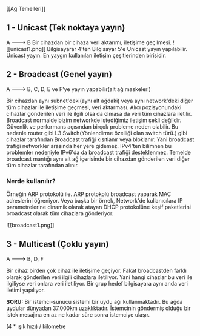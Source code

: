  [[Ağ Temelleri]]
## 1 - Unicast (Tek noktaya yayın)
A ---> B 
Bir cihazdan bir cihaza veri aktarımı, iletişime geçilmesi.
![[unicast1.png]]
Bilgisayarar 4'ten Bilgisayar 5'e Unicast yayın yapılabilir. Unicast yayın. En yaygın kullanılan iletişim çeşitlerinden birisidir. 

## 2 - Broadcast (Genel yayın)
A ---> B, C, D, E ve F'ye yayın yapabilir(alt ağ maskeleri)

Bir cihazdan aynı subnet'deki(aynı alt ağdaki) veya aynı network'deki diğer tüm cihazlar ile iletişime geçmesi, veri aktarması. Alıcı pozisyonundaki cihazlar gönderilen veri ile ilgili olsa da olmasa da veri tüm cihazlara iletilir. Broadcast normalde bizim networkde istediğimiz iletişim şekli değildir. Güvenlik ve performans açısından birçok probleme neden olabilir. Bu nedenle router gibi L3 Switch(Yönlendirme özelliği olan switch türü.) gibi cihazlar tarafından Broadcast trafiği kısıtlanır veya bloklanır. Yani broadcast trafiği networkler arasında her yere gidemez. IPv4'ten bilimnen bu problemler nedeniyle IPv6'da da broadcast trafiği desteklenmez. Temelde broadcast mantığı aynı alt ağ içerisinde bir cihazdan gönderilen veri diğer tüm cihazlar tarafından alınır. 

### Nerde kullanılır?
Örneğin ARP protokolü ile. ARP protokolü broadcast yaparak MAC adreslerini öğreniyor. Veya başka bir örnek, Network'de kullanıcılara IP parametrelerine dinamik olarak atayan DHCP protokolüne keşif paketlerini broadcast olarak tüm cihazlara gönderiyor. 

![[broadcast1.png]]
## 3 - Multicast (Çoklu yayın)
A ---> B, D, F 

Bir cihaz birden çok cihaz ile iletişime geçiyor. Fakat broadcastden farklı olarak gönderilen veri ilgili cihazlara iletiliyor. Yani hangi cihazlar bu veri ile ilgiliyse veri onlara veri iletiliyor. Bir grup hedef bilgisayara aynı anda veri iletimi yapılıyor.  


**SORU:** Bir istemci-sunucu sistemi bir uydu ağı kullanmaktadır. Bu ağda uydular dünyadan 37.000km uzaklıktadır. İstemcinin göndermiş olduğu bir istek mesajına en az ne kadar süre sonra istemciye ulaşır.

(4 * ışık hızı) / kilometre